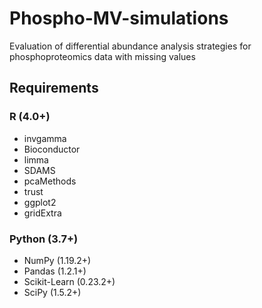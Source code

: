 # Phospho-MV-simulations
Evaluation of differential abundance analysis strategies for phosphoproteomics data with missing values

## Requirements
### R (4.0+)
* invgamma
* Bioconductor
* limma
* SDAMS
* pcaMethods
* trust
* ggplot2
* gridExtra

### Python (3.7+)
* NumPy (1.19.2+)
* Pandas (1.2.1+)
* Scikit-Learn (0.23.2+)
* SciPy (1.5.2+)
